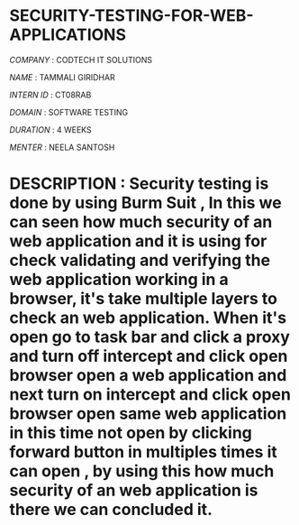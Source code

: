 # SECURITY-TESTING-FOR-WEB-APPLICATIONS

*COMPANY* : CODTECH IT SOLUTIONS

*NAME* : TAMMALI GIRIDHAR

*INTERN ID* : CT08RAB

*DOMAIN* : SOFTWARE TESTING

*DURATION* : 4 WEEKS

*MENTER* : NEELA SANTOSH

# DESCRIPTION : Security testing is done by using Burm Suit , In this we can seen how much security of an web application and it is using for check validating and verifying the web application working in a browser, it's take multiple layers to check an web application. When it's open go to task bar and click a proxy and turn off intercept and click open browser open a web application and next turn on intercept and click open browser open same web application in this time not open by clicking forward button in multiples times it can open , by using this how much security of an web application is there we can concluded it. 
